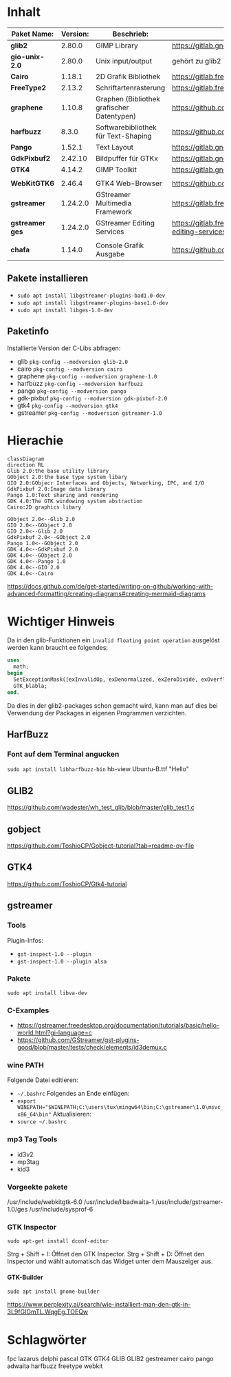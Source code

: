 # Inhalt
| **Paket Name:**   | **Version:** | **Beschrieb:**                             | **Download:**                                                  |
| ---               | ---          | ---                                        | ---                                                            |
| **glib2**         | 2.80.0       | GIMP Library                               | https://gitlab.gnome.org/GNOME/glib                            |
| **gio-unix-2.0**  | 2.80.0       | Unix input/output                          | gehört zu glib2                                                |
| **Cairo**         | 1.18.1       | 2D Grafik Bibliothek                       | https://gitlab.freedesktop.org/cairo/cairo                     |
| **FreeType2**     | 2.13.2       | Schriftartenrasterung                      | https://gitlab.freedesktop.org/freetype/freetype               |
| **graphene**      | 1.10.8       | Graphen (Bibliothek grafischer Datentypen) | https://github.com/ebassi/graphene                             |
| **harfbuzz**      | 8.3.0        | Softwarebibliothek für Text-Shaping        | https://github.com/harfbuzz/harfbuzz                           |
| **Pango**         | 1.52.1       | Text Layout                                | https://gitlab.gnome.org/GNOME/pango                           |
| **GdkPixbuf2**    | 2.42.10      | Bildpuffer für GTKx                        | https://gitlab.gnome.org/GNOME/gdk-pixbuf                      |
| **GTK4**          | 4.14.2       | GIMP Toolkit                               | https://gitlab.gnome.org/GNOME/gtk                             |
|                   |              |                                            |                                                                |
| **WebKitGTK6**    | 2.46.4       | GTK4 Web-Browser                           | https://github.com/WebKit                                      |
| **gstreamer**     | 1.24.2.0     | GStreamer Multimedia Framework             | https://gitlab.freedesktop.org/gstreamer                       |
| **gstreamer ges** | 1.24.2.0     | GStreamer Editing Services                 | https://gitlab.freedesktop.org/gstreamer/gst-editing-services  |
|                   |              |                                            |                                                                |
| **chafa**         | 1.14.0       | Console Grafik Ausgabe                     | https://github.com/hpjansson/chafa                             |


## Pakete installieren
- `sudo apt install libgstreamer-plugins-bad1.0-dev`
- `sudo apt install libgstreamer-plugins-base1.0-dev`
- `sudo apt install libges-1.0-dev` 


## Paketinfo
Installierte Version der C-Libs abfragen:
- glib `pkg-config --modversion glib-2.0` 
- cairo `pkg-config --modversion cairo` 
- graphene `pkg-config --modversion graphene-1.0`
- harfbuzz `pkg-config --modversion harfbuzz`
- pango `pkg-config --modversion pango` 
- gdk-pixbuf `pkg-config --modversion gdk-pixbuf-2.0` 
- gtk4 `pkg-config --modversion gtk4` 
- gstreamer `pkg-config --modversion gstreamer-1.0` 

# Hierachie

```mermaid
classDiagram
direction RL
Glib 2.0:the base utility library
GObject 2.0:the base type system libary
GIO 2.0:GObjecr Interfaces and Objects, Networking, IPC, and I/O
GdkPixbuf 2.0:Image data library
Pango 1.0:Text sharing and rendering
GDK 4.0:The GTK windowing system abstraction
Cairo:2D graphics libary

GObject 2.0<--Glib 2.0
GIO 2.0<--GObject 2.0
GIO 2.0<--Glib 2.0
GdkPixbuf 2.0<--GObject 2.0
Pango 1.0<--GObject 2.0
GDK 4.0<--GdkPixbuf 2.0
GDK 4.0<--GObject 2.0
GDK 4.0<--Pango 1.0
GDK 4.0<--GIO 2.0
GDK 4.0<--Cairo
```

https://docs.github.com/de/get-started/writing-on-github/working-with-advanced-formatting/creating-diagrams#creating-mermaid-diagrams


# Wichtiger Hinweis
Da in den glib-Funktionen ein `invalid floating point operation` ausgelöst werden kann braucht ee folgendes:
```pascal
uses
  math;
begin
  SetExceptionMask([exInvalidOp, exDenormalized, exZeroDivide, exOverflow, exUnderflow, exPrecision]);
  GTK_blabla;
end.
```
Da dies in der glib2-packages schon gemacht wird, kann man auf dies bei Verwendung der Packages in eigenen Programmen verzichten.

## HarfBuzz

### Font auf dem Terminal angucken
`sudo apt install libharfbuzz-bin`
hb-view Ubuntu-B.ttf "Hello"






## GLIB2 
https://github.com/wadester/wh_test_glib/blob/master/glib_test1.c

## gobject
https://github.com/ToshioCP/Gobject-tutorial?tab=readme-ov-file

## GTK4
https://github.com/ToshioCP/Gtk4-tutorial

## gstreamer

### Tools
Plugin-Infos:
- `gst-inspect-1.0 --plugin`
- `gst-inspect-1.0 --plugin alsa`

### Pakete
`sudo apt install libva-dev`

### C-Examples
- https://gstreamer.freedesktop.org/documentation/tutorials/basic/hello-world.html?gi-language=c
- https://github.com/GStreamer/gst-plugins-good/blob/master/tests/check/elements/id3demux.c

### wine PATH
Folgende Datei editieren:
- `~/.bashrc`
Folgendes an Ende einfügen:
- `export WINEPATH="$WINEPATH;C:\users\tux\mingw64\bin;C:\gstreamer\1.0\msvc_x86_64\bin"`
Aktualisieren:
- `source ~/.bashrc`

### mp3 Tag Tools
- id3v2
- mp3tag
- kid3

### Vorgeekte pakete

/usr/include/webkitgtk-6.0
/usr/include/libadwaita-1
/usr/include/gstreamer-1.0/ges
/usr/include/sysprof-6

### GTK Inspector

`sudo apt-get install dconf-editor`

Strg + Shift + I: Öffnet den GTK Inspector.
Strg + Shift + D: Öffnet den Inspector und wählt automatisch das Widget unter dem Mauszeiger aus.

#### GTK-Builder

`sudo apt install gnome-builder`



https://www.perplexity.ai/search/wie-installiert-man-den-gtk-in-3L9fGIGmTL.WqgEg.TOEQw

# Schlagwörter
fpc lazarus delphi pascal GTK GTK4 GLIB GLIB2 gestreamer cairo pango adwaita harfbuzz freetype webkit








